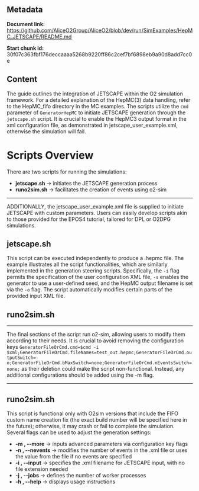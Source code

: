 ## Metadata

**Document link:** https://github.com/AliceO2Group/AliceO2/blob/dev/run/SimExamples/HepMC_JETSCAPE/README.md

**Start chunk id:** 30f07c363fbf176deccaaaa5268b9220ff86c2cef7bf6898eb9a90d8add7cc0e

## Content

The guide outlines the integration of JETSCAPE within the O2 simulation framework. For a detailed explanation of the HepMC(3) data handling, refer to the HepMC_fifo directory in the MC examples. The scripts utilize the `cmd` parameter of `GeneratorHepMC` to initiate JETSCAPE generation through the `jetscape.sh` script. It is crucial to enable the HepMC3 output format in the xml configuration file, as demonstrated in jetscape_user_example.xml, otherwise the simulation will fail.

# Scripts Overview

There are two scripts for running the simulations:
- **jetscape.sh** &rarr; initiates the JETSCAPE generation process
- **runo2sim.sh** &rarr; facilitates the creation of events using o2-sim

---

ADDITIONALLY, the jetscape_user_example.xml file is supplied to initiate JETSCAPE with custom parameters. Users can easily develop scripts akin to those provided for the EPOS4 tutorial, tailored for DPL or O2DPG simulations.

## jetscape.sh

This script can be executed independently to produce a .hepmc file. The example illustrates all the script functionalities, which are similarly implemented in the generation steering scripts. Specifically, the `-i` flag permits the specification of the user configuration XML file, `-s` enables the generator to use a user-defined seed, and the HepMC output filename is set via the `-o` flag. The script automatically modifies certain parts of the provided input XML file.

## runo2sim.sh

---

The final sections of the script run o2-sim, allowing users to modify them according to their needs. It is crucial to avoid removing the configuration keys `GeneratorFileOrCmd.cmd=$cmd -i $xml;GeneratorFileOrCmd.fileNames=test_out.hepmc;GeneratorFileOrCmd.outputSwitch=-o;GeneratorFileOrCmd.bMaxSwitch=none;GeneratorFileOrCmd.nEventsSwitch=none;` as their deletion could make the script non-functional. Instead, any additional configurations should be added using the -m flag.

---

## runo2sim.sh

This script is functional only with O2sim versions that include the FIFO custom name creation fix (the exact build number will be specified here in the future); otherwise, it may crash or fail to complete the simulation. Several flags can be used to adjust the generation settings:
- **-m , --more** &rarr; inputs advanced parameters via configuration key flags
- **-n , --nevents** &rarr; modifies the number of events in the .xml file or uses the value from the file if no events are specified
- **-i , --input** &rarr; specifies the .xml filename for JETSCAPE input, with no file extension needed
- **-j , --jobs** &rarr; defines the number of worker processes
- **-h , --help** &rarr; displays usage instructions